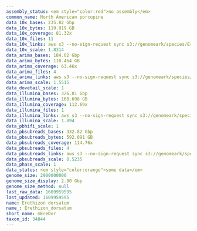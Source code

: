 ```yaml
---
assembly_status: <em style="color:red">no assembly</em>
common_name: North American porcupine
data_10x_bases: 235.82 Gbp
data_10x_bytes: 119.919 GB
data_10x_coverage: 81.32x
data_10x_files: 11
data_10x_links: aws s3 --no-sign-request sync s3://genomeark/species/Erethizon_dorsatum/mEreDor1/genomic_data/10x/ .<br>
data_10x_scale: 1.8314
data_arima_bases: 184.02 Gbp
data_arima_bytes: 110.464 GB
data_arima_coverage: 63.46x
data_arima_files: 4
data_arima_links: aws s3 --no-sign-request sync s3://genomeark/species/Erethizon_dorsatum/mEreDor1/genomic_data/arima/ .<br>
data_arima_scale: 1.5515
data_dovetail_scale: 1
data_illumina_bases: 326.81 Gbp
data_illumina_bytes: 160.698 GB
data_illumina_coverage: 112.69x
data_illumina_files: 1
data_illumina_links: aws s3 --no-sign-request sync s3://genomeark/species/Erethizon_dorsatum/mEreDor1/genomic_data/illumina/ .<br>
data_illumina_scale: 1.894
data_pbhifi_scale: 1
data_pbsubreads_bases: 332.82 Gbp
data_pbsubreads_bytes: 592.091 GB
data_pbsubreads_coverage: 114.76x
data_pbsubreads_files: 4
data_pbsubreads_links: aws s3 --no-sign-request sync s3://genomeark/species/Erethizon_dorsatum/mEreDor1/genomic_data/pacbio/ . --exclude "*ccs*bam*"<br>
data_pbsubreads_scale: 0.5235
data_phase_scale: 1
data_status: <em style="color:orange">some data</em>
genome_size: 2900000000
genome_size_display: 2.90 Gbp
genome_size_method: null
last_raw_data: 1609959595
last_updated: 1609959595
name: Erethizon dorsatum
name_: Erethizon_dorsatum
short_name: mEreDor
taxon_id: 34844
---
```

